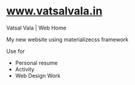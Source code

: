 # www.vatsalvala.in
Vatsal Vala | Web Home

My new website using materializecss framework

Use for
* Personal resume
* Activity
* Web Design Work
